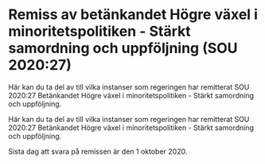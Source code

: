 # Remiss av betänkandet Högre växel i minoritetspolitiken - Stärkt samordning och uppföljning (SOU 2020:27)

Här kan du ta del av till vilka instanser som regeringen har remitterat SOU 2020:27 Betänkandet Högre växel i minoritetspolitiken - Stärkt samordning och uppföljning.

Här kan du ta del av till vilka instanser som regeringen har remitterat SOU 2020:27 Betänkandet Högre växel i minoritetspolitiken - Stärkt samordning och uppföljning.

Sista dag att svara på remissen är den 1 oktober 2020.
